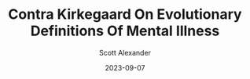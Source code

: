 ---
layout: podcast
title: "Contra Kirkegaard On Evolutionary Definitions Of Mental Illness"
author: Scott Alexander
description: https://www.astralcodexten.com/p/contra-kirkegaard-on-evolutionary
date: 2023-09-07
length: 3266259
duration: 816
guid: contra-kirkegaard-on-evolutionary
---